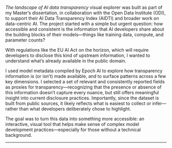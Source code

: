 *The landscape of AI data transparency* visual explorer was built as part of my Master’s dissertation, in collaboration with the Open Data Institute (ODI), to support their AI Data Transparency Index (AIDTI) and broader work on data-centric AI. The project started with a simple but urgent question: how accessible and consistent is the information that AI developers share about the building blocks of their models—things like training data, compute, and parameter counts?

With regulations like the EU AI Act on the horizon, which will require developers to disclose this kind of upstream information, I wanted to understand what’s already available in the public domain. 

I used model metadata compiled by Epoch AI to explore how transparency information is (or isn’t) made available, and to surface patterns across a few key dimensions. I selected a set of relevant and consistently reported fields as proxies for transparency—recognizing that the presence or absence of this information doesn’t capture every nuance, but still offers meaningful insight into current disclosure practices. Importantly, since the dataset is built from public sources, it likely reflects what is easiest to collect or infer—rather than what developers deliberately chose to highlight. 

The goal was to turn this data into something more accessible: an interactive, visual tool that helps make sense of complex model development practices—especially for those without a technical background.


---